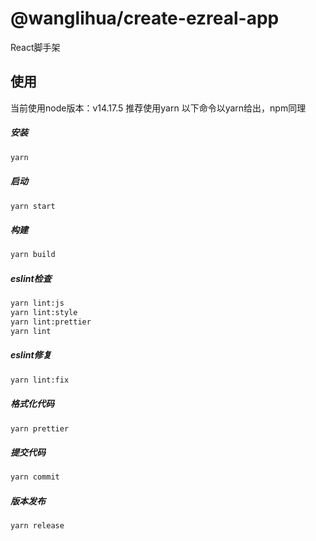 <!-- @format -->

# @wanglihua/create-ezreal-app

React脚手架

## 使用

当前使用node版本：v14.17.5
推荐使用yarn
以下命令以yarn给出，npm同理

##### 安装
```bash
yarn 
```


##### 启动
```bash
yarn start
```

##### 构建
```bash
yarn build
```

##### eslint检查
```bash
yarn lint:js
yarn lint:style
yarn lint:prettier
yarn lint
```

##### eslint修复
```bash
yarn lint:fix
```

##### 格式化代码
```bash
yarn prettier
```

##### 提交代码
```bash
yarn commit
```

##### 版本发布
```bash
yarn release
```
